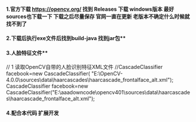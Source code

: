 #### 1.官方下载 https://opencv.org/ 找到 Releases 下载 windows版本 最好 sources也下载一下  下载之后尽量保存 官网一直在更新 老版本不确定什么时候就找不到了
#### 2.下载后执行exe文件后找到build-java  找到jar包**
#### 3.人脸特征文件**
// 1 读取OpenCV自带的人脸识别特征XML文件
		//CascadeClassifier facebook=new CascadeClassifier(                  "E:\\OpenCV-4.0.0\\sources\\data\\haarcascades\\haarcascade_frontalface_alt.xml");
		CascadeClassifier facebook=new CascadeClassifier("E:\\aaadowncode\\opencv401\\sources\\data\\haarcascades\\haarcascade_frontalface_alt.xml");
#### 4.配合本代码 扩展开发
